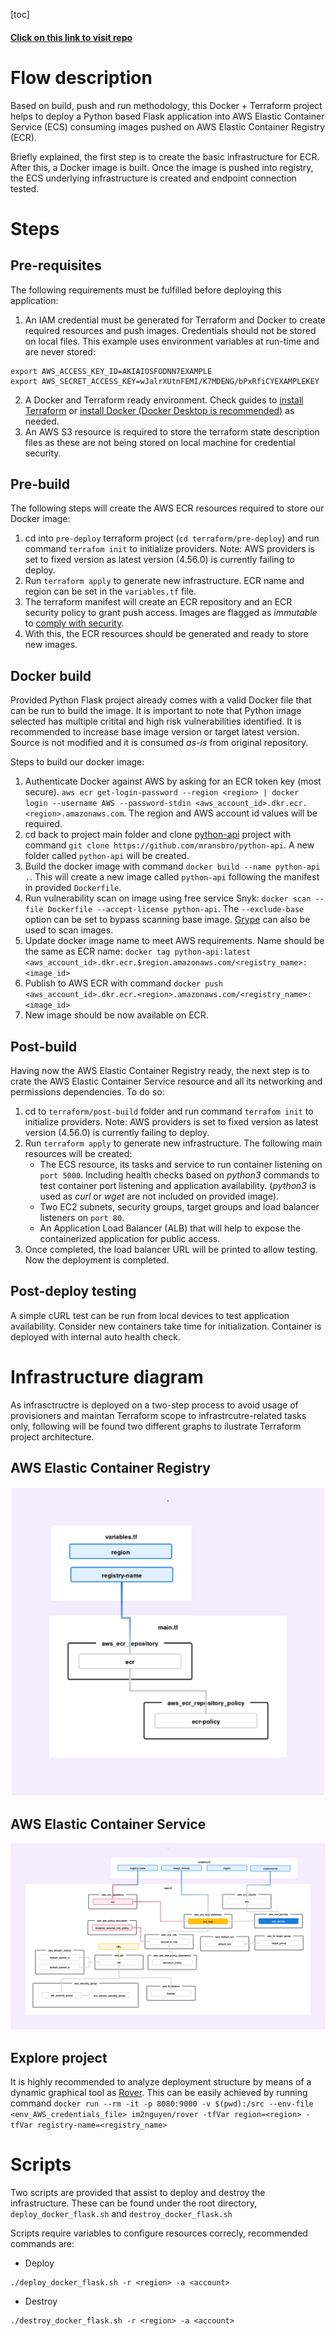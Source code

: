 [toc]
#### [Click on this link to visit repo](https://github.com/bejarane/c-assesment)

# Flow description
Based on build, push and run methodology, this Docker + Terraform project helps to deploy a Python based Flask application into AWS Elastic Container Service (ECS) consuming images pushed on AWS Elastic Container Registry (ECR). 

Briefly explained, the first step is to create the basic infrastructure for ECR. After this, a Docker image is built. Once the image is pushed into registry, the ECS underlying infrastructure is created and endpoint connection tested.

# Steps
## Pre-requisites
The following requirements must be fulfilled before deploying this application:
1. An IAM credential must be generated for Terraform and Docker to create required resources and push images. Credentials should not be stored on local files. This example uses environment variables at run-time and are never stored:
```
export AWS_ACCESS_KEY_ID=AKIAIOSFODNN7EXAMPLE
export AWS_SECRET_ACCESS_KEY=wJalrXUtnFEMI/K7MDENG/bPxRfiCYEXAMPLEKEY
```
2. A Docker and Terraform ready environment. Check guides to [install Terraform](https://developer.hashicorp.com/terraform/tutorials/aws-get-started/install-cli) or [install Docker (Docker Desktop is recommended)](https://docs.docker.com/get-docker/) as needed.
3. An AWS S3 resource is required to store the terraform state description files as these are not being stored on local machine for credential security.

## Pre-build
The following steps will create the AWS ECR resources required to store our Docker image:
1. cd into `pre-deploy` terraform project (`cd terraform/pre-deploy`) and run command `terrafom init` to initialize providers. Note: AWS providers is set to fixed version as latest version (4.56.0) is currently failing to deploy.
2. Run `terraform apply` to generate new infrastructure. ECR name and region can be set in the `variables.tf` file. 
3. The terraform manifest will create an ECR repository and an ECR security policy to grant push access. Images are flagged as *immutable* to [comply with security](https://docs.bridgecrew.io/docs/bc_aws_general_24).
4. With this, the ECR resources should be generated and ready to store new images.

## Docker build
Provided Python Flask project already comes with a valid Docker file that can be run to build the image. It is important to note that Python image selected has multiple critital and high risk vulnerabilities identified. It is recommended to increase base image version or target latest version. Source is not modified and it is consumed *as-is* from original repository.

Steps to build our docker image:
1. Authenticate Docker against AWS by asking for an ECR token key (most secure). `aws ecr get-login-password --region <region> | docker login --username AWS --password-stdin <aws_account_id>.dkr.ecr.<region>.amazonaws.com`. The region and AWS account id values will be required.
2. cd back to project main folder and clone [python-api](https://github.com/mransbro/python-api) project with command `git clone https://github.com/mransbro/python-api`. A new folder called `python-api` will be created.
3. Build the docker image with command `docker build --name python-api .`. This will create a new image called `python-api` following the manifest in provided `Dockerfile`.
4. Run vulnerability scan on image using free service Snyk: `docker scan --file Dockerfile --accept-license python-api`. The `--exclude-base` option can be set to bypass scanning base image. [Grype](https://github.com/anchore/grype) can also be used to scan images.
5. Update docker image name to meet AWS requirements. Name should be the same as ECR name: 
`docker tag python-api:latest <aws_account_id>.dkr.ecr.$region.amazonaws.com/<registry_name>:<image_id>`
5. Publish to AWS ECR with command `docker push <aws_account_id>.dkr.ecr.<region>.amazonaws.com/<registry_name>:<image_id>`
6. New image should be now available on ECR.

## Post-build
Having now the AWS Elastic Container Registry ready, the next step is to crate the AWS Elastic Container Service resource and all its networking and permissions dependencies. To do so:
1. cd to `terraform/post-build` folder and run command `terrafom init` to initialize providers. Note: AWS providers is set to fixed version as latest version (4.56.0) is currently failing to deploy.
2. Run `terraform apply` to generate new infrastructure. The following main resources will be created:
    - The ECS resource, its tasks and service to run container listening on `port 5000`. Including health checks based on *python3* commands to test container port listening and application availability. (*python3* is used as *curl* or *wget* are not included on provided image).
    - Two EC2 subnets, security groups, target groups and load balancer listeners on `port 80`.
    - An Application Load Balancer (ALB) that will help to expose the containerized application for public access.
3. Once completed, the load balancer URL will be printed to allow testing. Now the deployment is completed.

## Post-deploy testing
A simple cURL test can be run from local devices to test application availability. Consider new containers take time for initialization. Container is deployed with internal auto health check.

# Infrastructure diagram
As infrasctructre is deployed on a two-step process to avoid usage of provisioners and maintan Terraform scope to infrastrcutre-related tasks only, following will be found two different graphs to ilustrate Terraform project architecture.

## AWS Elastic Container Registry
![ECR](./img/cer-diagram.png)

## AWS Elastic Container Service
![ECS](./img/ces-diagram.png)

## Explore project
It is highly recommended to analyze deployment structure by means of a dynamic graphical tool as [Rover](https://github.com/im2nguyen/rover). This can be easily achieved by running command `docker run --rm -it -p 8080:9000 -v $(pwd):/src --env-file <env_AWS_credentials_file> im2nguyen/rover -tfVar region=<region> -tfVar registry-name=<registry_name>`

# Scripts
Two scripts are provided that assist to deploy and destroy the infrastructure. These can be found under the root directory, `deploy_docker_flask.sh` and `destroy_docker_flask.sh`

Scripts require variables to configure resources correcly, recommended commands are:
- Deploy
```
./deploy_docker_flask.sh -r <region> -a <account>
```

- Destroy
```
./destroy_docker_flask.sh -r <region> -a <account>
```